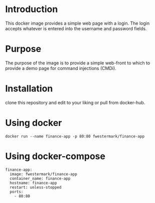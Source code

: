 # Introduction 
This docker image provides a simple web page with a login. The login accepts whatever is entered into the username and password fields. 

# Purpose
The purpose of the image is to provide a simple web-front to which to provide a demo page for command injections (CMDi).


# Installation
clone this repository and edit to your liking or pull from docker-hub.


# Using docker
```docker run --name finance-app -p 80:80 fwestermark/finance-app```


# Using docker-compose 
```console
finance-app:
  image: fwestermark/finance-app
  container_name: finance-app
  hostname: finance-app
  restart: unless-stopped
  ports:
    - 80:80

```


